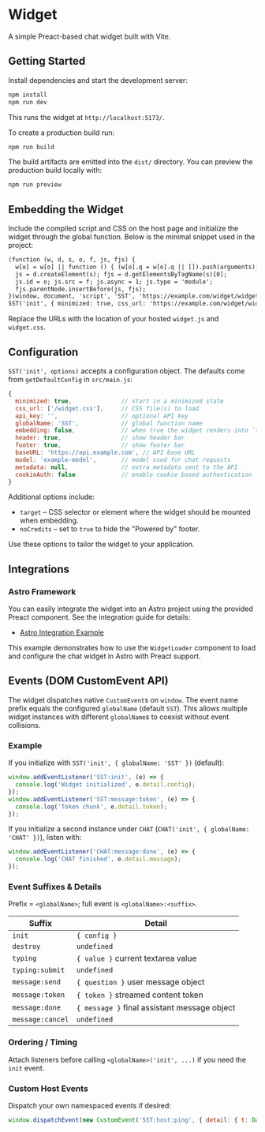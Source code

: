 # Widget

A simple Preact-based chat widget built with Vite.

## Getting Started

Install dependencies and start the development server:

```bash
npm install
npm run dev
```

This runs the widget at `http://localhost:5173/`.

To create a production build run:

```bash
npm run build
```

The build artifacts are emitted into the `dist/` directory. You can preview the
production build locally with:

```bash
npm run preview
```

## Embedding the Widget

Include the compiled script and CSS on the host page and initialize the widget
through the global function. Below is the minimal snippet used in the project:

```html
(function (w, d, s, o, f, js, fjs) {
  w[o] = w[o] || function () { (w[o].q = w[o].q || []).push(arguments); };
  js = d.createElement(s); fjs = d.getElementsByTagName(s)[0];
  js.id = o; js.src = f; js.async = 1; js.type = 'module';
  fjs.parentNode.insertBefore(js, fjs);
}(window, document, 'script', 'SST', 'https://example.com/widget/widget.js'));
SST('init', { minimized: true, css_url: 'https://example.com/widget/widget.css' });
```

Replace the URLs with the location of your hosted `widget.js` and `widget.css`.

## Configuration

`SST('init', options)` accepts a configuration object. The defaults come from
`getDefaultConfig` in `src/main.js`:

```js
{
  minimized: true,              // start in a minimized state
  css_url: ['/widget.css'],     // CSS file(s) to load
  api_key: '',                  // optional API key
  globalName: 'SST',            // global function name
  embedding: false,             // when true the widget renders into `target`
  header: true,                 // show header bar
  footer: true,                 // show footer bar
  baseURL: 'https://api.example.com', // API base URL
  model: 'example-model',       // model used for chat requests
  metadata: null,               // extra metadata sent to the API
  cookieAuth: false             // enable cookie based authentication
}
```

Additional options include:

- `target` – CSS selector or element where the widget should be mounted when
  embedding.
- `noCredits` – set to `true` to hide the "Powered by" footer.

Use these options to tailor the widget to your application.

## Integrations
### Astro Framework

You can easily integrate the widget into an Astro project using the provided Preact component. See the integration guide for details:

- [Astro Integration Example](./docs/integrations/astro/README.md)

This example demonstrates how to use the `WidgetLoader` component to load and configure the chat widget in Astro with Preact support.

## Events (DOM CustomEvent API)

The widget dispatches native `CustomEvent`s on `window`. The event name prefix equals the configured `globalName` (default `SST`). This allows multiple widget instances with different `globalName`s to coexist without event collisions.

### Example
If you initialize with `SST('init', { globalName: 'SST' })` (default):
```js
window.addEventListener('SST:init', (e) => {
  console.log('Widget initialized', e.detail.config);
});
window.addEventListener('SST:message:token', (e) => {
  console.log('Token chunk', e.detail.token);
});
```

If you initialize a second instance under `CHAT` (`CHAT('init', { globalName: 'CHAT' })`), listen with:
```js
window.addEventListener('CHAT:message:done', (e) => {
  console.log('CHAT finished', e.detail.message);
});
```

### Event Suffixes & Details

Prefix = `<globalName>`; full event is `<globalName>:<suffix>`.

| Suffix | Detail |
|--------|--------|
| `init` | `{ config }` |
| `destroy` | `undefined` |
| `typing` | `{ value }` current textarea value |
| `typing:submit` | `undefined` |
| `message:send` | `{ question }` user message object |
| `message:token` | `{ token }` streamed content token |
| `message:done` | `{ message }` final assistant message object |
| `message:cancel` | `undefined` |

### Ordering / Timing
Attach listeners before calling `<globalName>('init', ...)` if you need the `init` event.

### Custom Host Events
Dispatch your own namespaced events if desired:
```js
window.dispatchEvent(new CustomEvent('SST:host:ping', { detail: { t: Date.now() }}));
```
